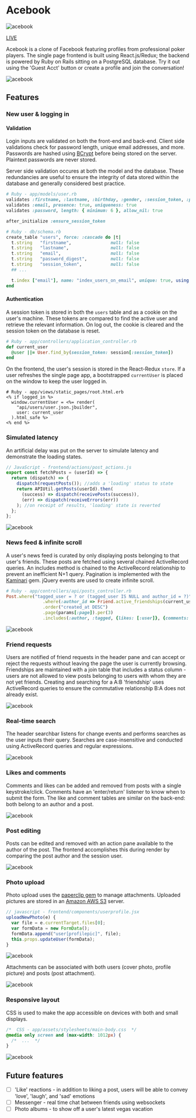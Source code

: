 # Acebook

![acebook](/docs/demo-pics/logo.png "acebook")

[LIVE](https://www.theacebook.org/)

Acebook is a clone of Facebook featuring profiles from professional poker players. The single page frontend is built using React.js/Redux; the backend is powered by Ruby on Rails sitting on a PostgreSQL database. Try it out using the 'Guest Acct' button or create a profile and join the conversation!


![acebook](/docs/demo-pics/login.png)

## Features

### New user & logging in
#### Validation
Login inputs are validated on both the front-end and back-end. Client side validations check for password length, unique email addresses, and more. Passwords are hashed using [BCrypt](https://en.wikipedia.org/wiki/Bcrypt) before being stored on the server. Plaintext passwords are never stored.

Server side validation occures at both the model and the database. These redundancies are useful to ensure the integrity of data stored within the database and generally considered best practice.

```ruby
# Ruby - app/models/user.rb
validates :firstname, :lastname, :birthday, :gender, :session_token, :password_digest, presence: true
validates :email, presence: true, uniqueness: true
validates :password, length: { minimum: 6 }, allow_nil: true

after_initialize :ensure_session_token
```

```ruby
# Ruby - db/schema.rb
create_table "users", force: :cascade do |t|
  t.string   "firstname",               null: false
  t.string   "lastname",                null: false
  t.string   "email",                   null: false
  t.string   "password_digest",         null: false
  t.string   "session_token",           null: false
  ## ...

  t.index ["email"], name: "index_users_on_email", unique: true, using: :btree
end

```

#### Authentication
A session token is stored in both the `users` table and as a cookie on the user's machine. These tokens are compared to find the active user and retrieve the relevant information. On log out, the cookie is cleared and the session token on the database is reset.
```ruby
# Ruby - app/controllers/application_controller.rb
def current_user
  @user ||= User.find_by(session_token: session[:session_token])
end
```

On the frontend, the user's session is stored in the React-Redux `store`. If a user refreshes the single page app, a bootstrapped `currentUser` is placed on the window to keep the user logged in.
```
# Ruby - app/views/static_pages/root.html.erb
<% if logged_in %>
  window.currentUser = <%= render(
    "api/users/user.json.jbuilder",
    user: current_user
  ).html_safe %>
<% end %>
```

### Simulated latency
An artificial delay was put on the server to simulate latency and demonstrate the loading states.
```javascript
// JavaScript - frontend/actions/post_actions.js
export const fetchPosts = (userId) => {
  return (dispatch) => {
    dispatch(requestPosts()); //adds a 'loading' status to state
    return APIUtil.getPosts(userId).then(
      (success) => dispatch(receivePosts(success)),
      (err) => dispatch(receiveErrors(err))
    ); //on receipt of results, 'loading' state is reverted
  };
};
```
![acebook](/docs/demo-pics/guest-login.gif)

### News feed & infinite scroll
A user's news feed is curated by only displaying posts belonging to that user's friends. These posts are fetched using several chained ActiveRecord queries. An includes method is chained to the ActiveRecord relationship to prevent an inefficient N+1 query. Pagination is implemented with the [Kaminari](https://github.com/amatsuda/kaminari) gem. jQuery events are used to create infinite scroll.

```ruby
# Ruby - app/controllers/api/posts_controller.rb
Post.where("tagged_user = ? or (tagged_user IS NULL and author_id = ?)", params[:user_id], params[:user_id])
              .where(:author_id => Friend.active_friendships(current_user))
              .order("created_at DESC")
              .page(params[:page]).per(3)
              .includes(:author, :tagged, {likes: [:user]}, {comments: [:author]})
```

![acebook](/docs/demo-pics/infinite-scroll.gif)


### Friend requests
Users are notified of friend requests in the header pane and can accept or reject the requests without leaving the page the user is currently browsing. Friendships are maintained with a join table that includes a status column - users are not allowed to view posts belonging to users with whom they are not yet friends. Creating and searching for a A:B 'friendship' uses ActiveRecord queries to ensure the commutative relationship B:A does not already exist.

![acebook](/docs/demo-pics/friend-accept.gif)

### Real-time search
The header searchbar listens for change events and performs searches as the user inputs their query. Searches are case-insensitive and conducted using ActiveRecord queries and regular expressions.

![acebook](/docs/demo-pics/rts.gif)

### Likes and comments
Comments and likes can be added and removed from posts with a single keystroke/click. Comments have an 'enter/return' listener to know when to submit the form. The like and comment tables are similar on the back-end: both belong to an author and a post.

![acebook](/docs/demo-pics/like-comment.gif)

### Post editing
Posts can be edited and removed with an action pane available to the author of the post. The frontend accomplishes this during render by comparing the post author and the session user.

![acebook](/docs/demo-pics/post-edit.gif)

### Photo upload
Photo upload uses the [paperclip gem](https://github.com/thoughtbot/paperclip) to manage attachments. Uploaded pictures are stored in an [Amazon AWS S3](https://aws.amazon.com/) server.

```javascript
// javascript - frontend/components/userprofile.jsx
uploadNewPhoto(e) {
  var file = e.currentTarget.files[0];
  var formData = new FormData();
  formData.append("user[profilepic]", file);
  this.props.updateUser(formData);
}
```

![acebook](/docs/demo-pics/post-photo-upload.gif)

Attachments can be associated with both users (cover photo, profile picture) and posts (post attachment).

![acebook](/docs/demo-pics/profile-pic-update.gif)

### Responsive layout
CSS is used to make the app accessible on devices with both and small displays.
```css
/*  CSS - app/assets/stylesheets/main-body.css  */
@media only screen and (max-width: 1012px) {
  /*  ...  */
}
```

![acebook](/docs/demo-pics/responsive-size.gif)


## Future features
- [ ] 'Like' reactions - in addition to liking a post, users will be able to convey 'love', 'laugh', and 'sad' emotions
- [ ] Messenger - real time chat between friends using websockets
- [ ] Photo albums - to show off a user's latest vegas vacation
